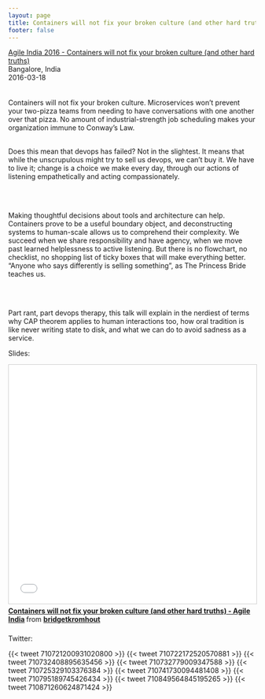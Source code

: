 ```yaml
---
layout: page
title: Containers will not fix your broken culture (and other hard truths)
footer: false
---
```


<div class="views-field views-field-nothing">        <span class="field-content views-field-field-details"><a href="https://confengine.com/agile-india-2016/schedule#session-16391-info"> Agile India 2016 - Containers will not fix your broken culture (and other hard truths)</a><br>Bangalore, India<br><span class="date-display-start">2016-03-18</span></span></div>
<br>

<br>
Containers will not fix your broken culture. Microservices won’t prevent your two-pizza teams from needing to have conversations with one another over that pizza. No amount of industrial-strength job scheduling makes your organization immune to Conway’s Law.

<br>
<br>

Does this mean that devops has failed? Not in the slightest. It means that while the unscrupulous might try to sell us devops, we can’t buy it. We have to live it; change is a choice we make every day, through our actions of listening empathetically and acting compassionately.

<br>
<br>

Making thoughtful decisions about tools and architecture can help. Containers prove to be a useful boundary object, and deconstructing systems to human-scale allows us to comprehend their complexity. We succeed when we share responsibility and have agency, when we move past learned helplessness to active listening. But there is no flowchart, no checklist, no shopping list of ticky boxes that will make everything better. “Anyone who says differently is selling something”, as The Princess Bride teaches us.

<br>
<br>

Part rant, part devops therapy, this talk will explain in the nerdiest of terms why CAP theorem applies to human interactions too, how oral tradition is like never writing state to disk, and what we can do to avoid sadness as a service.

Slides:
<br>
<iframe src="//www.slideshare.net/slideshow/embed_code/key/vvKfPSfvTvDBmM" width="595" height="485" frameborder="0" marginwidth="0" marginheight="0" scrolling="no" style="border:1px solid #CCC; border-width:1px; margin-bottom:5px; max-width: 100%;" allowfullscreen> </iframe> <div style="margin-bottom:5px"> <strong> <a href="//www.slideshare.net/bridgetkromhout/containers-will-not-fix-your-broken-culture-and-other-hard-truths-agile-india" title="Containers will not fix your broken culture (and other hard truths) - Agile India" target="_blank">Containers will not fix your broken culture (and other hard truths) - Agile India</a> </strong> from <strong><a target="_blank" href="//www.slideshare.net/bridgetkromhout">bridgetkromhout</a></strong> </div>


<br>
Twitter:
<br>

{{< tweet 710721200931020800 >}}
{{< tweet 710722172520570881 >}}
{{< tweet 710732408895635456 >}}
{{< tweet 710732779009347588 >}}
{{< tweet 710725329103376384 >}}
{{< tweet 710741730094481408 >}}
{{< tweet 710795189745426434 >}}
{{< tweet 710849564845195265 >}}
{{< tweet 710871260624871424 >}}
